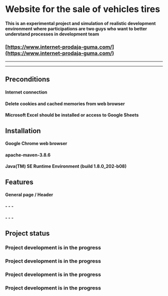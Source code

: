 # Website for the sale of vehicles tires
#### This is an experimental project and simulation of realistic development environment where participations are two guys who want to better understand processes in development team 
### [https://www.internet-prodaja-guma.com/](https://www.internet-prodaja-guma.com/) ###
***
***
## Preconditions
#### Internet connection ####
#### Delete cookies and cached memories from web browser ####
#### Microsoft Excel should be installed or access to Google Sheets ###


## Installation

#### Google Chrome web browser ####
#### apache-maven-3.8.6 ####
#### Java(TM) SE Runtime Environment (build 1.8.0_202-b08) ####
## Features

#### General page / Header ####
#### - - - ####
#### - - - ####

## Project status

### Project development is in the progress
### Project development is in the progress
### Project development is in the progress
### Project development is in the progress

